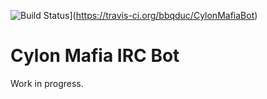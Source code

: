 ![Build
    Status](https://travis-ci.org/bbqduc/CylonMafiaBot.svg?branch=master)](https://travis-ci.org/bbqduc/CylonMafiaBot) 
# Cylon Mafia IRC Bot

Work in progress.

